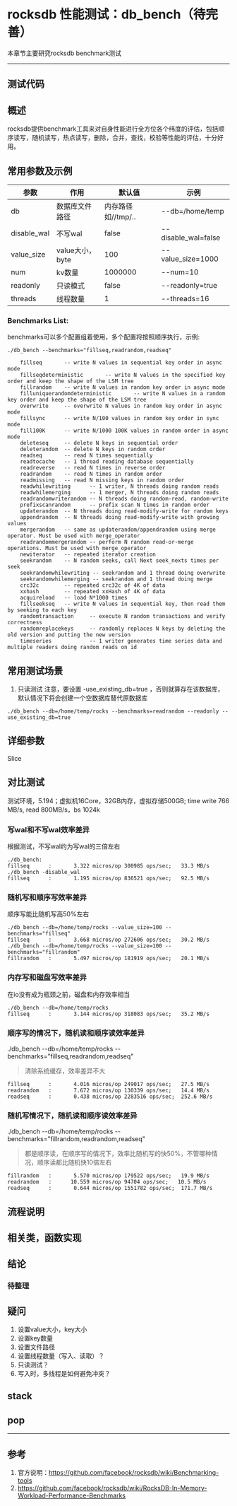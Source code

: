 # rocksdb 性能测试：db_bench（待完善）
本章节主要研究rocksdb benchmark测试

---
## 测试代码

## 概述
rocksdb提供benchmark工具来对自身性能进行全方位各个纬度的评估，包括顺序读写，随机读写，热点读写，删除，合并，查找，校验等性能的评估，十分好用。

## 常用参数及示例
参数 | 作用 | 默认值 | 示例
---|---|---|---
db | 数据库文件路径 | 内存路径如//tmp/.. | --db=/home/temp
disable_wal | 不写wal | false |--disable_wal=false
value_size | value大小，byte| 100|--value_size=1000
num|kv数量|1000000|--num=10
readonly |只读模式|false|--readonly=true
threads|线程数量|1|--threads=16

### Benchmarks List:
benchmarks可以多个配置组着使用，多个配置将按照顺序执行，示例:
```
./db_bench --benchmarks="fillseq,readrandom,readseq"
```
      	fillseq       -- write N values in sequential key order in async mode
      	fillseqdeterministic       -- write N values in the specified key order and keep the shape of the LSM tree
      	fillrandom    -- write N values in random key order in async mode
      	filluniquerandomdeterministic       -- write N values in a random key order and keep the shape of the LSM tree
      	overwrite     -- overwrite N values in random key order in async mode
      	fillsync      -- write N/100 values in random key order in sync mode
      	fill100K      -- write N/1000 100K values in random order in async mode
      	deleteseq     -- delete N keys in sequential order
      	deleterandom  -- delete N keys in random order
      	readseq       -- read N times sequentially
      	readtocache   -- 1 thread reading database sequentially
      	readreverse   -- read N times in reverse order
      	readrandom    -- read N times in random order
      	readmissing   -- read N missing keys in random order
      	readwhilewriting      -- 1 writer, N threads doing random reads
      	readwhilemerging      -- 1 merger, N threads doing random reads
      	readrandomwriterandom -- N threads doing random-read, random-write
      	prefixscanrandom      -- prefix scan N times in random order
      	updaterandom  -- N threads doing read-modify-write for random keys
      	appendrandom  -- N threads doing read-modify-write with growing values
      	mergerandom   -- same as updaterandom/appendrandom using merge operator. Must be used with merge_operator
      	readrandommergerandom -- perform N random read-or-merge operations. Must be used with merge_operator
      	newiterator   -- repeated iterator creation
      	seekrandom    -- N random seeks, call Next seek_nexts times per seek
      	seekrandomwhilewriting -- seekrandom and 1 thread doing overwrite
      	seekrandomwhilemerging -- seekrandom and 1 thread doing merge
      	crc32c        -- repeated crc32c of 4K of data
      	xxhash        -- repeated xxHash of 4K of data
      	acquireload   -- load N*1000 times
      	fillseekseq   -- write N values in sequential key, then read them by seeking to each key
      	randomtransaction     -- execute N random transactions and verify correctness
      	randomreplacekeys     -- randomly replaces N keys by deleting the old version and putting the new version
        timeseries            -- 1 writer generates time series data and multiple readers doing random reads on id



## 常用测试场景
1. 只读测试
注意，要设置 -use_existing_db=true ，否则就算存在该数据库，默认情况下将会创建一个空数据库替代原数据库
```
./db_bench --db=/home/temp/rocks --benchmarks=readrandom --readonly --use_existing_db=true
```

## 详细参数
Slice

## 对比测试
测试环境，5.194；虚拟机16Core，32GB内存，虚拟存储500GB; time write 766 MB/s, read 800MB/s，bs 1024k
### 写wal和不写wal效率差异
根据测试，不写wal约为写wal的三倍左右
```
./db_bench: 
fillseq      :       3.322 micros/op 300985 ops/sec;   33.3 MB/s
./db_bench -disable_wal
fillseq      :       1.195 micros/op 836521 ops/sec;   92.5 MB/s
```
### 随机写和顺序写效率差异
顺序写能比随机写高50%左右
```
./db_bench --db=/home/temp/rocks --value_size=100 --benchmarks="fillseq"
fillseq      :       3.668 micros/op 272606 ops/sec;   30.2 MB/s
./db_bench --db=/home/temp/rocks --value_size=100 --benchmarks="fillrandom"
fillrandom   :       5.497 micros/op 181919 ops/sec;   20.1 MB/s
```
### 内存写和磁盘写效率差异
在io没有成为瓶颈之前，磁盘和内存效率相当
```
./db_bench --db=/home/temp/rocks
fillseq      :       3.144 micros/op 318083 ops/sec;   35.2 MB/s
```
### 顺序写的情况下，随机读和顺序读效率差异
./db_bench --db=/home/temp/rocks --benchmarks="fillseq,readrandom,readseq"
> 清除系统缓存，效率差异不大

```
fillseq      :       4.016 micros/op 249017 ops/sec;   27.5 MB/s
readrandom   :       7.672 micros/op 130339 ops/sec;   14.4 MB/s
readseq      :       0.438 micros/op 2283516 ops/sec;  252.6 MB/s
```
### 随机写情况下，随机读和顺序读效率差异
./db_bench --db=/home/temp/rocks --benchmarks="fillrandom,readrandom,readseq"
> 都是顺序读，在顺序写的情况下，效率比随机写的快50%，不管哪种情况，顺序读都比随机快10倍左右

```
fillrandom   :       5.570 micros/op 179522 ops/sec;   19.9 MB/s
readrandom   :      10.559 micros/op 94704 ops/sec;   10.5 MB/s
readseq      :       0.644 micros/op 1551782 ops/sec;  171.7 MB/s
```


## 流程说明


## 相关类，函数实现



## 结论


### 待整理

## 疑问
1. 设置value大小，key大小
2. 设置key数量
3. 设置文件路径
4. 设置线程数量（写入、读取）？
5. 只读测试？
6. 写入时，多线程是如何避免冲突？

## stack



## pop

---
## 参考
1. 官方说明：https://github.com/facebook/rocksdb/wiki/Benchmarking-tools
2. https://github.com/facebook/rocksdb/wiki/RocksDB-In-Memory-Workload-Performance-Benchmarks